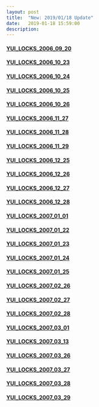 ```yaml
---
layout: post
title:  "New: 2019/01/18 Update"
date:   2019-01-18 15:59:00
description: 
---
```


<h4 id="yui_locks_2006_09_20"><a href="https://my.pcloud.com/publink/show?code=XZao8w7Z7kbcWhWR4Hzv753hFVgTJ5zO8Ynk">YUI_LOCKS_2006_09_20</a></h4>

<ul></ul>

<h4 id="yui_locks_2006_10_23"><a href="https://my.pcloud.com/publink/show?code=XZ2a8w7ZvlclviT2gJHLDRweHYr58YP8lPdX">YUI_LOCKS_2006_10_23</a></h4>

<ul></ul>

<h4 id="yui_locks_2006_10_24"><a href="https://my.pcloud.com/publink/show?code=XZd0mw7ZdtBEFIOYzTREi7Qr3Oz8TLizsHXX">YUI_LOCKS_2006_10_24</a></h4>

<ul></ul>

<h4 id="yui_locks_2006_10_25"><a href="https://my.pcloud.com/publink/show?code=XZj5mw7Zn6OpPkqFtCpIgUMHNu2IwfnOI5IV">YUI_LOCKS_2006_10_25</a></h4>

<ul></ul>

<h4 id="yui_locks_2006_10_26"><a href="https://my.pcloud.com/publink/show?code=XZr5mw7Z0boHUPv0l8um0OMwbselJz7HHnY7">YUI_LOCKS_2006_10_26</a></h4>

<ul></ul>

<h4 id="yui_locks_2006_11_27"><a href="https://my.pcloud.com/publink/show?code=XZCJmw7Zn1i7vBvk2ERFAaWHFkcbAVyPCpkk">YUI_LOCKS_2006_11_27</a></h4>

<ul></ul>

<h4 id="yui_locks_2006_11_28"><a href="https://my.pcloud.com/publink/show?code=XZjXQw7ZWVAjlgkbMk5s9kEc5F58CkMg8dHV">YUI_LOCKS_2006_11_28</a></h4>

<ul></ul>

<h4 id="yui_locks_2006_11_29"><a href="https://my.pcloud.com/publink/show?code=XZHFmw7Z1kYJvXFcksSu1KisiQXYj08nGWlX">YUI_LOCKS_2006_11_29</a></h4>

<ul></ul>

<h4 id="yui_locks_2006_12_25"><a href="https://my.pcloud.com/publink/show?code=XZ4Fmw7Zu69voBTLeMuykUgEYY0xX744gsx7">YUI_LOCKS_2006_12_25</a></h4>

<ul></ul>

<h4 id="yui_locks_2006_12_26"><a href="https://my.pcloud.com/publink/show?code=XZPFmw7ZO14DE3EErOYd2GwVNEJ2iRbeuIcX">YUI_LOCKS_2006_12_26</a></h4>

<ul></ul>

<h4 id="yui_locks_2006_12_27"><a href="https://my.pcloud.com/publink/show?code=XZIFmw7Z6D7b4uzyYaSyRMtPpbqRAuBL5e77">YUI_LOCKS_2006_12_27</a></h4>

<ul></ul>

<h4 id="yui_locks_2006_12_28"><a href="https://my.pcloud.com/publink/show?code=XZiFmw7ZnNIcIYtx7X4LFQX9hBke1FuDCz3y">YUI_LOCKS_2006_12_28</a></h4>

<ul></ul>

<h4 id="yui_locks_2007_01_01"><a href="https://my.pcloud.com/publink/show?code=XZWpmw7Zeh2fz3dde4heK7yzyUiGY5hjknUV">YUI_LOCKS_2007_01_01</a></h4>

<ul></ul>

<h4 id="yui_locks_2007_01_22"><a href="https://my.pcloud.com/publink/show?code=XZ6pmw7ZC08915f5wlzAcKx7CkvOtVYTLDbV">YUI_LOCKS_2007_01_22</a></h4>

<ul></ul>

<h4 id="yui_locks_2007_01_23"><a href="https://my.pcloud.com/publink/show?code=XZyHmw7Zinhoin0tLEVtHaTnuYTpVLiBHjVV">YUI_LOCKS_2007_01_23</a></h4>

<ul></ul>

<h4 id="yui_locks_2007_01_24"><a href="https://my.pcloud.com/publink/show?code=XZzHmw7ZqqAIvpBkawY0pXH89dHXv7PCePTV">YUI_LOCKS_2007_01_24</a></h4>

<ul></ul>

<h4 id="yui_locks_2007_01_25"><a href="https://my.pcloud.com/publink/show?code=XZuHmw7ZGweWqgruHH8SILyLYqpREhL9KGQk">YUI_LOCKS_2007_01_25</a></h4>

<ul></ul>

<h4 id="yui_locks_2007_02_26"><a href="https://my.pcloud.com/publink/show?code=XZPHmw7ZMqysvFgxxURswxC4GGdBMQY9AC7V">YUI_LOCKS_2007_02_26</a></h4>

<ul></ul>

<h4 id="yui_locks_2007_02_27"><a href="https://my.pcloud.com/publink/show?code=XZ5zmw7ZU7QoF7RUEOkTeY7gT2EBsmMuhuvy">YUI_LOCKS_2007_02_27</a></h4>

<ul></ul>

<h4 id="yui_locks_2007_02_28"><a href="https://my.pcloud.com/publink/show?code=XZszmw7ZbrxSkMQ6KcSDNUv3iGyixyyP0g8y">YUI_LOCKS_2007_02_28</a></h4>

<ul></ul>

<h4 id="yui_locks_2007_03_01"><a href="https://my.pcloud.com/publink/show?code=XZLRmw7ZoXz2wgXYW2LWMS3gCbk2NkGeCHDX">YUI_LOCKS_2007_03_01</a></h4>

<ul></ul>

<h4 id="yui_locks_2007_03_13"><a href="https://my.pcloud.com/publink/show?code=XZMRmw7ZxNE0DNEGK7f64EDMBAo7ALA1ulc7">YUI_LOCKS_2007_03_13</a></h4>

<ul></ul>

<h4 id="yui_locks_2007_03_26"><a href="https://my.pcloud.com/publink/show?code=XZHLmw7ZnAIWOVcTXY0KVB4MJR3xjHYYG7sX">YUI_LOCKS_2007_03_26</a></h4>

<ul></ul>

<h4 id="yui_locks_2007_03_27"><a href="https://my.pcloud.com/publink/show?code=XZxLmw7ZhTkF3VwxxSfT1uH8uFo9Quaruobk">YUI_LOCKS_2007_03_27</a></h4>

<ul></ul>

<h4 id="yui_locks_2007_03_28"><a href="https://my.pcloud.com/publink/show?code=XZL4mw7Z4gQhvS6Jsn7a6kLjvBc0QFI23vUk">YUI_LOCKS_2007_03_28</a></h4>

<ul></ul>

<h4 id="yui_locks_2007_03_29"><a href="https://my.pcloud.com/publink/show?code=XZN4mw7ZHHfLUd56YdQ6g4NCFAo6k4xQuW7y">YUI_LOCKS_2007_03_29</a></h4>
